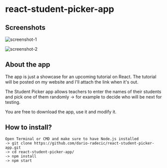 # react-student-picker-app

## Screenshots

![screenshot-1](https://user-images.githubusercontent.com/35230463/36064158-f8061d88-0e86-11e8-9b5b-f7fc032986c5.png)

![screenshot-2](https://user-images.githubusercontent.com/35230463/36064160-060e2c5e-0e87-11e8-9a68-4555e445d8f8.png)


## About the app
The app is just a showcase for an upcoming tutorial on React. The tutorial will be posted on my website and I'll attach the link when it's out.

The Student Picker app allows teachers to enter the names of their students and pick one of them randomly -> for example to decide who will be next for testing.

You are free to download the app, use it and modify it.

## How to install?
``` 
Open Terminal or CMD and make sure to have Node.js installed
-> git clone https://github.com/dario-radecic/react-student-picker-app.git
-> cd react-student-picker-app/
-> npm install
-> npm start
```
